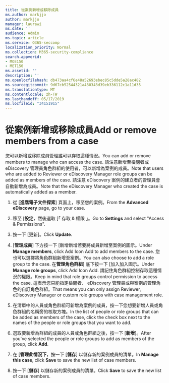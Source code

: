 ```yaml
---
title: 從案例新增或移除成員
ms.author: markjjo
author: markjjo
manager: laurawi
ms.date: ''
audience: Admin
ms.topic: article
ms.service: O365-seccomp
localization_priority: Normal
ms.collection: M365-security-compliance
search.appverid:
- MOE150
- MET150
ms.assetid: ''
description: ''
ms.openlocfilehash: db473aa4cf6e48a52693ebec85c5dde5a28ac482
ms.sourcegitcommit: 9d67cb52544321a430343d39eb336112c1a11d35
ms.translationtype: MT
ms.contentlocale: zh-TW
ms.lasthandoff: 05/17/2019
ms.locfileid: "34151915"
---
```

# <a name="add-or-remove-members-from-a-case"></a><span data-ttu-id="461b2-102">從案例新增或移除成員</span><span class="sxs-lookup"><span data-stu-id="461b2-102">Add or remove members from a case</span></span>

<span data-ttu-id="461b2-103">您可以新增或移除成員管理誰可以存取這種情況。</span><span class="sxs-lookup"><span data-stu-id="461b2-103">You can add or remove members to manage who can access the case.</span></span> <span data-ttu-id="461b2-104">請注意新增至檢閱者或 eDiscovery 管理員角色群組的使用者，可以新增為案例的成員。</span><span class="sxs-lookup"><span data-stu-id="461b2-104">Note that users who are added to Reviewer or eDiscovery Manager role groups can be added as members of the case.</span></span> <span data-ttu-id="461b2-105">請注意 eDiscovery 案例的建立者的管理員會自動新增為成員。</span><span class="sxs-lookup"><span data-stu-id="461b2-105">Note that the eDiscovery Manager who created the case is automatically added as a member.</span></span>

1. <span data-ttu-id="461b2-106">從 [**進階電子文件探索**] 頁面上，移至您的案例。</span><span class="sxs-lookup"><span data-stu-id="461b2-106">From the **Advanced eDiscovery** page, go to your case.</span></span>

2. <span data-ttu-id="461b2-107">移至 [**設定**，然後選取 [「 存取 & 權限 」。</span><span class="sxs-lookup"><span data-stu-id="461b2-107">Go to **Settings** and select "Access & Permissions".</span></span>
 
3. <span data-ttu-id="461b2-108">按一下 [更新]。</span><span class="sxs-lookup"><span data-stu-id="461b2-108">Click **Update**.</span></span>
 
4. <span data-ttu-id="461b2-109">[**管理成員**] 下方按一下 [新增新增若要將成員新增至案例的圖示。</span><span class="sxs-lookup"><span data-stu-id="461b2-109">Under **Manage members**, click Add Icon Add to add members to the case.</span></span> <span data-ttu-id="461b2-110">您也可以選擇將角色群組新增至案例。</span><span class="sxs-lookup"><span data-stu-id="461b2-110">You can also choose to add a role group to the case.</span></span> <span data-ttu-id="461b2-111">在**管理角色群組**] 底下按一下 [加入加入圖示。</span><span class="sxs-lookup"><span data-stu-id="461b2-111">Under **Manage role groups**, click Add Icon Add.</span></span> 
    <span data-ttu-id="461b2-112">請記住角色群組控制存取這種情況的權限。</span><span class="sxs-lookup"><span data-stu-id="461b2-112">Keep in mind that role groups control permission to access the case.</span></span> <span data-ttu-id="461b2-113">這表示您只能指定檢閱者、 eDiscovery 管理員或與案例的管理角色的自訂角色群組。</span><span class="sxs-lookup"><span data-stu-id="461b2-113">That means you can only assign Reviewer, eDiscovery Manager or custom role groups with case management role.</span></span>
 
5. <span data-ttu-id="461b2-114">在清單中的人員或角色群組可新增為案例的成員，按一下您想要新增人員或角色群組的名稱旁的核取方塊。</span><span class="sxs-lookup"><span data-stu-id="461b2-114">In the list of people or role groups that can be added as members of the case, click the check box next to the names of the people or role groups that you want to add.</span></span>

6. <span data-ttu-id="461b2-115">選取要新增為群組的成員的人員或角色群組之後，按一下 [**新增**]。</span><span class="sxs-lookup"><span data-stu-id="461b2-115">After you've selected the people or role groups to add as members of the group, click **Add**.</span></span>

7. <span data-ttu-id="461b2-116">在 [**管理此情況下**，按一下 [**儲存**] 以儲存新的案例成員的清單。</span><span class="sxs-lookup"><span data-stu-id="461b2-116">In **Manage this case**, click **Save** to save the new list of case members.</span></span>

8. <span data-ttu-id="461b2-117">按一下 [**儲存**] 以儲存新的案例成員的清單。</span><span class="sxs-lookup"><span data-stu-id="461b2-117">Click **Save** to save the new list of case members.</span></span>
